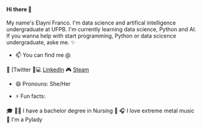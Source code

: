 #### Hi there 🌠

My name's Elayni Franco. I'm data science and artifical intelligence undergraduate at UFPB. I'm currently learning data science, Python and AI.
If you wanna help with start programming, Python or data scicence undergraduate, aske me. ✨

- 📫 You can find me @

🐣 [Twitter[](https://twitter.com/francoelayni)
👤💻 [LinkedIn](https://www.linkedin.com/in/elaynifranco/)
🎮 [Steam](https://steamcommunity.com/id/colddarkmatter/)

- 😄 Pronouns: She/Her

- ⚡ Fun facts:

🎓 :woman_health_worker: I have a bachelor degree in Nursing 💉
🎧 I love extreme metal music 
🐍 I'm a Pylady


